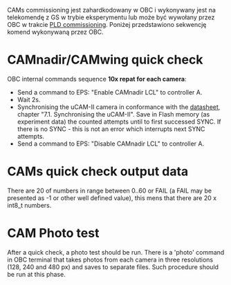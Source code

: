 CAMs commissioning jest zahardkodowany w OBC i wykonywany jest na telekomendę z GS w trybie eksperymentu lub może być wywołany przez OBC w trakcie [PLD commissioning](mission_plan/commissioning/pld.md). Poniżej przedstawiono sekwencję komend wykonywaną przez OBC.

CAMnadir/CAMwing quick check
==
OBC internal commands sequence **10x repat for each camera**:
* Send a command to EPS: "Enable CAMnadir LCL" to controller A.
* Wait 2s.
* Synchronising the uCAM-II camera in conformance with the [datasheet](https://team.pw-sat.pl/diffusion/PWSAT/browse/cam/_doc/cam_datasheet_4d-systems_serial-camera-module-ucam-ii.pdf), chapter "7.1. Synchronising the uCAM-II". Save in Flash memory (as experiment data) the counted attempts until to first successed SYNC. If there is no SYNC - this is not an error which interrupts next SYNC attempts.
* Send a command to EPS: "Disable CAMnadir LCL" to controller A.

CAMs quick check output data
==
There are 20 of numbers in range between 0..60 or FAIL (a FAIL may be presented as -1 or other well defined value), this mens that there are 20 x int8_t numbers.

CAM Photo test
==
After a quick check, a photo test should be run. There is a 'photo' command in OBC terminal that takes photos from each camera in three resolutions (128, 240 and 480 px) and saves to separate files. Such procedure should be run at this phase. 
